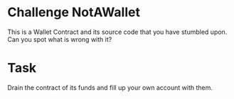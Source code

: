 # Challenge NotAWallet

This is a Wallet Contract and its source code that you have stumbled upon. Can you spot what is wrong with it?

# Task

Drain the contract of its funds and fill up your own account with them. 

